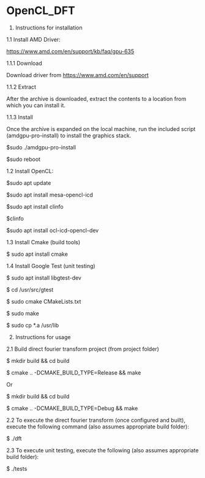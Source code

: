 # OpenCL_DFT

1. Instructions for installation


1.1 Install AMD Driver:

https://www.amd.com/en/support/kb/faq/gpu-635

1.1.1 Download

Download driver from https://www.amd.com/en/support

1.1.2 Extract

After the archive is downloaded, extract the contents to a location from which you can install it. 

1.1.3 Install

Once the archive is expanded on the local machine, run the included script (amdgpu-pro-install) to install the graphics stack. 

$sudo ./amdgpu-pro-install

$sudo reboot 


1.2 Install OpenCL:

$sudo apt update

$sudo apt install mesa-opencl-icd

$sudo apt install clinfo

$clinfo

$sudo apt install ocl-icd-opencl-dev


1.3 Install Cmake (build tools)

$ sudo apt install cmake


1.4 Install Google Test (unit testing) 

$ sudo apt install libgtest-dev

$ cd /usr/src/gtest

$ sudo cmake CMakeLists.txt

$ sudo make

$ sudo cp *.a /usr/lib


2. Instructions for usage


2.1 Build direct fourier transform project (from project folder)

$ mkdir build && cd build

$ cmake .. -DCMAKE_BUILD_TYPE=Release && make

Or 

$ mkdir build && cd build

$ cmake .. -DCMAKE_BUILD_TYPE=Debug && make

2.2 To execute the direct fourier transform (once configured and built), execute the following command (also assumes appropriate build folder):

$ ./dft


2.3 To execute unit testing, execute the following (also assumes appropriate build folder):

$ ./tests

